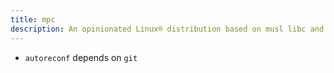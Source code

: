 ```yaml
---
title: mpc
description: An opinionated Linux® distribution based on musl libc and toybox
---
```


- `autoreconf` depends on `git`
